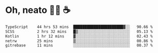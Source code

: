 # Oh, neato 🧑‍💻 ☕

<!--START_SECTION:waka-->

```txt
TypeScript    44 hrs 53 mins  ██████████████████████▓░░   90.66 %
SCSS          2 hrs 32 mins   █▒░░░░░░░░░░░░░░░░░░░░░░░   05.13 %
Kotlin        1 hr 12 mins    ▓░░░░░░░░░░░░░░░░░░░░░░░░   02.43 %
netrw         25 mins         ▒░░░░░░░░░░░░░░░░░░░░░░░░   00.86 %
gitrebase     11 mins         ░░░░░░░░░░░░░░░░░░░░░░░░░   00.37 %
```

<!--END_SECTION:waka-->
